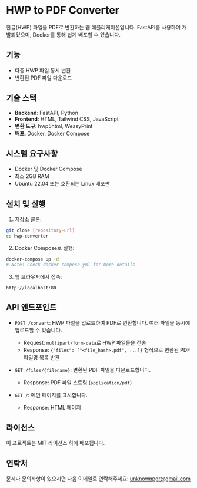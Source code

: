 # HWP to PDF Converter

한글(HWP) 파일을 PDF로 변환하는 웹 애플리케이션입니다. FastAPI를 사용하여 개발되었으며, Docker를 통해 쉽게 배포할 수 있습니다.

## 기능

- 다중 HWP 파일 동시 변환
- 변환된 PDF 파일 다운로드

## 기술 스택

- **Backend**: FastAPI, Python
- **Frontend**: HTML, Tailwind CSS, JavaScript
- **변환 도구**: hwp5html, WeasyPrint
- **배포**: Docker, Docker Compose

## 시스템 요구사항

- Docker 및 Docker Compose
- 최소 2GB RAM
- Ubuntu 22.04 또는 호환되는 Linux 배포판

## 설치 및 실행

1. 저장소 클론:
```bash
git clone [repository-url]
cd hwp-converter
```

2. Docker Compose로 실행:
```bash
docker-compose up -d
# Note: Check docker-compose.yml for more details
```

3. 웹 브라우저에서 접속:
```
http://localhost:80
```

## API 엔드포인트
- `POST /convert`: HWP 파일을 업로드하여 PDF로 변환합니다. 여러 파일을 동시에 업로드할 수 있습니다.
  - Request: `multipart/form-data`로 HWP 파일들을 전송
  - Response: `{"files": ["<file_hash>.pdf", ...]}` 형식으로 변환된 PDF 파일명 목록 반환

- `GET /files/{filename}`: 변환된 PDF 파일을 다운로드합니다.
  - Response: PDF 파일 스트림 (`application/pdf`)

- `GET /`: 메인 페이지를 표시합니다.
  - Response: HTML 페이지

## 라이선스

이 프로젝트는 MIT 라이선스 하에 배포됩니다.

## 연락처

문제나 문의사항이 있으시면 다음 이메일로 연락해주세요:
unknownpgr@gmail.com
